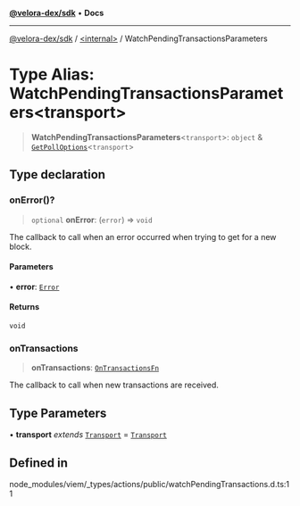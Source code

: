 [**@velora-dex/sdk**](../../README.md) • **Docs**

***

[@velora-dex/sdk](../../globals.md) / [\<internal\>](../README.md) / WatchPendingTransactionsParameters

# Type Alias: WatchPendingTransactionsParameters\<transport\>

> **WatchPendingTransactionsParameters**\<`transport`\>: `object` & [`GetPollOptions`](GetPollOptions.md)\<`transport`\>

## Type declaration

### onError()?

> `optional` **onError**: (`error`) => `void`

The callback to call when an error occurred when trying to get for a new block.

#### Parameters

• **error**: [`Error`](../interfaces/Error.md)

#### Returns

`void`

### onTransactions

> **onTransactions**: [`OnTransactionsFn`](OnTransactionsFn.md)

The callback to call when new transactions are received.

## Type Parameters

• **transport** *extends* [`Transport`](Transport.md) = [`Transport`](Transport.md)

## Defined in

node\_modules/viem/\_types/actions/public/watchPendingTransactions.d.ts:11
